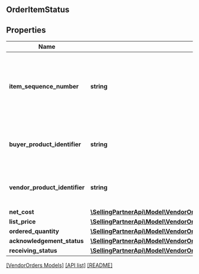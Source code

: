 ## OrderItemStatus

## Properties

Name | Type | Description | Notes
------------ | ------------- | ------------- | -------------
**item_sequence_number** | **string** | Numbering of the item on the purchase order. The first item will be 1, the second 2, and so on. |
**buyer_product_identifier** | **string** | Buyer&#39;s Standard Identification Number (ASIN) of an item. | [optional]
**vendor_product_identifier** | **string** | The vendor selected product identification of the item. | [optional]
**net_cost** | [**\SellingPartnerApi\Model\VendorOrders\Money**](Money.md) |  | [optional]
**list_price** | [**\SellingPartnerApi\Model\VendorOrders\Money**](Money.md) |  | [optional]
**ordered_quantity** | [**\SellingPartnerApi\Model\VendorOrders\OrderItemStatusOrderedQuantity**](OrderItemStatusOrderedQuantity.md) |  | [optional]
**acknowledgement_status** | [**\SellingPartnerApi\Model\VendorOrders\OrderItemStatusAcknowledgementStatus**](OrderItemStatusAcknowledgementStatus.md) |  | [optional]
**receiving_status** | [**\SellingPartnerApi\Model\VendorOrders\OrderItemStatusReceivingStatus**](OrderItemStatusReceivingStatus.md) |  | [optional]

[[VendorOrders Models]](../) [[API list]](../../Api) [[README]](../../../README.md)
